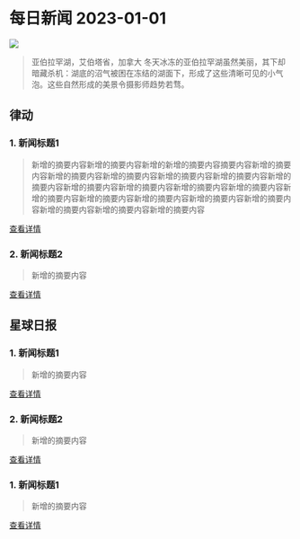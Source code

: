 # 每日新闻 2023-01-01

![](https://www.bing.com/th?id=OHR.FrozenBubblesAlberta_ZH-CN6154214678_1920x1080.jpg&rf=LaDigue_1920x1080.jpg)

> 亚伯拉罕湖，艾伯塔省，加拿大
> 冬天冰冻的亚伯拉罕湖虽然美丽，其下却暗藏杀机：湖底的沼气被困在冻结的湖面下，形成了这些清晰可见的小气泡。这些自然形成的美景令摄影师趋势若骛。

## 律动

### 1. 新闻标题1

> 新增的摘要内容新增的摘要内容新增的新增的摘要内容摘要内容新增的摘要内容新增的摘要内容新增的摘要内容新增的摘要内容新增的摘要内容新增的摘要内容新增的摘要内容新增的摘要内容新增的摘要内容新增的摘要内容新增的摘要内容新增的摘要内容新增的摘要内容新增的摘要内容新增的摘要内容新增的摘要内容新增的摘要内容新增的摘要内容

[查看详情](//baidu.com)

### 2. 新闻标题2

> 新增的摘要内容

[查看详情](//baidu.com)

## 星球日报

### 1. 新闻标题1

> 新增的摘要内容

[查看详情](//baidu.com)

### 2. 新闻标题2

> 新增的摘要内容

[查看详情](//baidu.com)

### 1. 新闻标题1

> 新增的摘要内容

[查看详情](//baidu.com)
